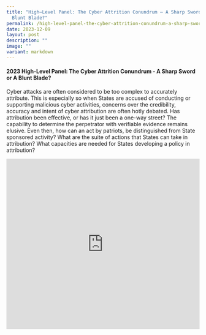 ```yaml
---
title: "High–Level Panel: The Cyber Attrition Conundrum – A Sharp Sword or A
  Blunt Blade?"
permalink: /high-level-panel-the-cyber-attrition-conundrum-a-sharp-sword-or-a-blunt-blade/
date: 2023-12-09
layout: post
description: ""
image: ""
variant: markdown
---
```

#### **2023 High-Level Panel: The Cyber Attrition Conundrum - A Sharp Sword or A Blunt Blade?**

Cyber attacks are often considered to be too complex to accurately attribute. This is especially so when States are accused of conducting or supporting malicious cyber activities, concerns over the credibility, accuracy and intent of cyber attribution are often hotly debated. Has attribution been effective, or has it just been a one-way street? The capability to determine the perpetrator with verifiable evidence remains elusive. Even then, how can an act by patriots, be distinguished from State sponsored activity? What are the suite of actions that States can take in attribution? What capacities are needed for States developing a policy in attribution? 

<iframe allowfullscreen="" allow="accelerometer; autoplay; clipboard-write; encrypted-media; gyroscope; picture-in-picture; web-share" frameborder="0" title="YouTube video player" src="https://www.youtube.com/embed/jJjSJc0sIbE?si=iM_5pjrBKsPXNO8H" width="100%" height="445"></iframe>